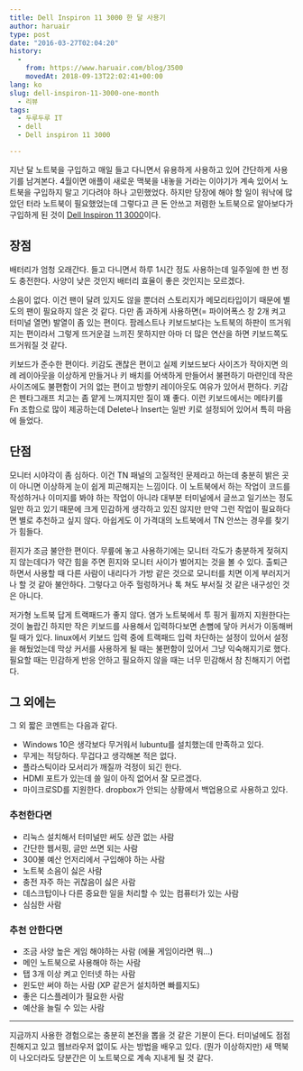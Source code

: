 ```yaml
---
title: Dell Inspiron 11 3000 한 달 사용기
author: haruair
type: post
date: "2016-03-27T02:04:20"
history:
  - 
    from: https://www.haruair.com/blog/3500
    movedAt: 2018-09-13T22:02:41+00:00
lang: ko
slug: dell-inspiron-11-3000-one-month
  - 리뷰
tags:
  - 두루두루 IT
  - dell
  - Dell inspiron 11 3000

---
```

지난 달 노트북을 구입하고 매일 들고 다니면서 유용하게 사용하고 있어 간단하게 사용기를 남겨본다. 4월이면 애플이 새로운 맥북을 내놓을 거라는 이야기가 계속 있어서 노트북을 구입하지 말고 기다려야 하나 고민했었다. 하지만 당장에 해야 할 일이 워낙에 많았던 터라 노트북이 필요했었는데 그렇다고 큰 돈 안쓰고 저렴한 노트북으로 알아보다가 구입하게 된 것이 [Dell Inspiron 11 3000][1]이다.

## 장점

배터리가 엄청 오래간다. 들고 다니면서 하루 1시간 정도 사용하는데 일주일에 한 번 정도 충전한다. 사양이 낮은 것인지 배터리 효율이 좋은 것인지는 모르겠다.

소음이 없다. 이건 팬이 달려 있지도 않을 뿐더러 스토리지가 메모리타입이기 때문에 별도의 팬이 필요하지 않은 것 같다. 다만 좀 과하게 사용하면(= 파이어폭스 창 2개 켜고 터미널 열면) 발열이 좀 있는 편이다. 팜레스트나 키보드보다는 노트북의 하판이 뜨거워지는 편이라서 그렇게 뜨거운걸 느끼진 못하지만 아마 더 많은 연산을 하면 키보드쪽도 뜨거워질 것 같다.

키보드가 준수한 편이다. 키감도 괜찮은 편이고 실제 키보드보다 사이즈가 작아지면 의례 레이아웃을 이상하게 만들거나 키 배치를 어색하게 만들어서 불편하기 마련인데 작은 사이즈에도 불편함이 거의 없는 편이고 방향키 레이아웃도 여유가 있어서 편하다. 키감은 펜타그래프 치고는 좀 얕게 느껴지지만 질이 꽤 좋다. 이런 키보드에서는 메타키를 Fn 조합으로 많이 제공하는데 Delete나 Insert는 일반 키로 설정되어 있어서 특히 마음에 들었다.

## 단점

모니터 시야각이 좀 심하다. 이건 TN 패널의 고질적인 문제라고 하는데 충분히 밝은 곳이 아니면 이상하게 눈이 쉽게 피곤해지는 느낌이다. 이 노트북에서 하는 작업이 코드를 작성하거나 이미지를 봐야 하는 작업이 아니라 대부분 터미널에서 글쓰고 일기쓰는 정도 일만 하고 있기 때문에 크게 민감하게 생각하고 있진 않지만 만약 그런 작업이 필요하다면 별로 추천하고 싶지 않다. 아쉽게도 이 가격대의 노트북에서 TN 안쓰는 경우를 찾기가 힘들다.

흰지가 조금 불안한 편이다. 무릎에 놓고 사용하기에는 모니터 각도가 충분하게 젖혀지지 않는데다가 약간 힘을 주면 흰지와 모니터 사이가 벌어지는 것을 볼 수 있다. 출퇴근하면서 사용할 때 다른 사람이 내리다가 가방 같은 것으로 모니터를 치면 이게 부러지거나 할 것 같아 불안하다. 그렇다고 아주 헐렁하거나 톡 쳐도 부서질 것 같은 내구성인 것은 아니다.

저가형 노트북 답게 트랙패드가 좋지 않다. 염가 노트북에서 투 핑거 휠까지 지원한다는 것이 놀랍긴 하지만 작은 키보드를 사용해서 입력하다보면 손뼘에 닿아 커서가 이동해버릴 때가 있다. linux에서 키보드 입력 중에 트랙패드 입력 차단하는 설정이 있어서 설정을 해뒀었는데 막상 커서를 사용하게 될 때는 불편함이 있어서 그냥 익숙해지기로 했다. 필요할 때는 민감하게 반응 안하고 필요하지 않을 때는 너무 민감해서 참 친해지기 어렵다.

## 그 외에는

그 외 짧은 코멘트는 다음과 같다.

  * Windows 10은 생각보다 무거워서 lubuntu를 설치했는데 만족하고 있다.
  * 무게는 적당하다. 무겁다고 생각해본 적은 없다.
  * 플라스틱이라 모서리가 깨질까 걱정이 되긴 한다.
  * HDMI 포트가 있는데 쓸 일이 아직 없어서 잘 모르겠다.
  * 마이크로SD를 지원한다. dropbox가 안되는 상황에서 백업용으로 사용하고 있다.

### 추천한다면

  * 리눅스 설치해서 터미널만 써도 상관 없는 사람
  * 간단한 웹서핑, 글만 쓰면 되는 사람
  * 300불 예산 언저리에서 구입해야 하는 사람
  * 노트북 소음이 싫은 사람
  * 충전 자주 하는 귀찮음이 싫은 사람
  * 데스크탑이나 다른 중요한 일을 처리할 수 있는 컴퓨터가 있는 사람
  * 심심한 사람

### 추천 안한다면

  * 조금 사양 높은 게임 해야하는 사람 (에뮬 게임이라면 뭐&#8230;)
  * 메인 노트북으로 사용해야 하는 사람
  * 탭 3개 이상 켜고 인터넷 하는 사람
  * 윈도만 써야 하는 사람 (XP 같은거 설치하면 빠를지도)
  * 좋은 디스플레이가 필요한 사람
  * 예산을 늘릴 수 있는 사람

* * *

지금까지 사용한 경험으로는 충분히 본전을 뽑을 것 같은 기분이 든다. 터미널에도 점점 친해지고 있고 웹브라우저 없이도 사는 방법을 배우고 있다. (뭔가 이상하지만) 새 맥북이 나오더라도 당분간은 이 노트북으로 계속 지내게 될 것 같다.

 [1]: http://haruair.com/blog/3429